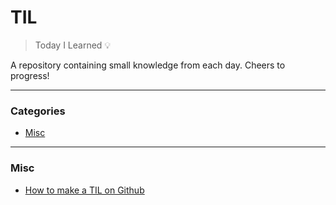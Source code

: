 # TIL

> Today I Learned :bulb:

A repository containing small knowledge from each day. Cheers to progress!

---

### Categories

- [Misc](#misc)

---

### Misc

- [How to make a TIL on Github](misc/how-to-make-a-til.md)
